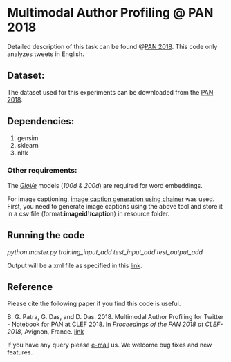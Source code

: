 # Multimodal Author Profiling @ PAN 2018
Detailed description of this task can be found @[PAN 2018](https://pan.webis.de/clef18/pan18-web/author-profiling.html). This code only analyzes tweets in English. 

## Dataset:
The dataset used for this experiments can be downloaded from the [PAN 2018](https://pan.webis.de/clef18/pan18-web/author-profiling.html).

## Dependencies:
1. gensim
2. sklearn
3. nltk

### Other requirements:

The [_GloVe_](https://nlp.stanford.edu/projects/glove/) models (_100d_ & _200d_) are required for word embeddings. 

For image captioning, [image caption generation using chainer](https://github.com/apple2373/chainer-caption) was used. First, you need to generate image captions using the above tool and store it in a csv file (format:__imageid__*\t*__caption__) in resource folder.


## Running the code

*python master.py training_input_add test_input_add test_output_add*

Output will be a xml file as specified in this [link](https://pan.webis.de/clef18/pan18-web/author-profiling.html).

## Reference

Please cite the following paper if you find this code is useful.

B. G. Patra, G. Das, and D. Das. 2018. Multimodal Author Profiling for Twitter - Notebook for PAN at CLEF 2018. In *Proceedings of the PAN 2018 at CLEF-2018*, Avignon, France. [link](http://ceur-ws.org/Vol-2125/paper_115.pdf)

If you have any query please [e-mail](mailto:brajagopal.cse@gmail.com) us. We welcome bug fixes and new features.
